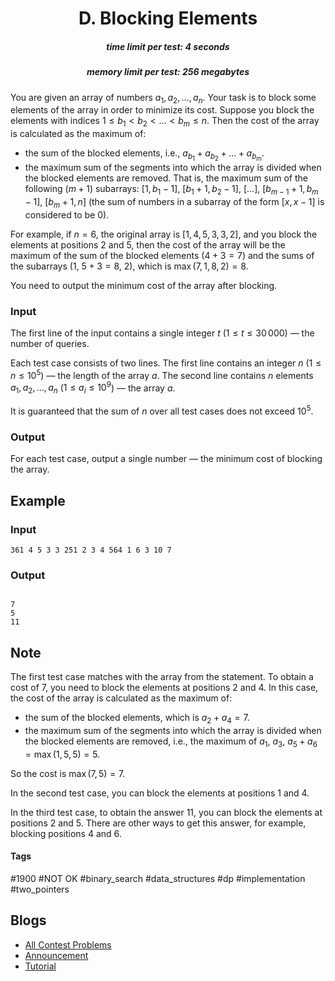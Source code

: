 <h1 style='text-align: center;'> D. Blocking Elements</h1>

<h5 style='text-align: center;'>time limit per test: 4 seconds</h5>
<h5 style='text-align: center;'>memory limit per test: 256 megabytes</h5>

You are given an array of numbers $a_1, a_2, \ldots, a_n$. Your task is to block some elements of the array in order to minimize its cost. Suppose you block the elements with indices $1 \leq b_1 < b_2 < \ldots < b_m \leq n$. Then the cost of the array is calculated as the maximum of: 

* the sum of the blocked elements, i.e., $a_{b_1} + a_{b_2} + \ldots + a_{b_m}$.
* the maximum sum of the segments into which the array is divided when the blocked elements are removed. That is, the maximum sum of the following ($m + 1$) subarrays: [$1, b_1 − 1$], [$b_1 + 1, b_2 − 1$], [$\ldots$], [$b_{m−1} + 1, b_m - 1$], [$b_m + 1, n$] (the sum of numbers in a subarray of the form [$x,x − 1$] is considered to be $0$).

For example, if $n = 6$, the original array is [$1, 4, 5, 3, 3, 2$], and you block the elements at positions $2$ and $5$, then the cost of the array will be the maximum of the sum of the blocked elements ($4 + 3 = 7$) and the sums of the subarrays ($1$, $5 + 3 = 8$, $2$), which is $\max(7,1,8,2) = 8$. 

You need to output the minimum cost of the array after blocking.

### Input

The first line of the input contains a single integer $t$ ($1 \leq t \leq 30\,000$) — the number of queries.

Each test case consists of two lines. The first line contains an integer $n$ ($1 \leq n \leq 10^5$) — the length of the array $a$. The second line contains $n$ elements $a_1, a_2, \ldots, a_n$ ($1 \leq a_i \leq 10^9$) — the array $a$.

It is guaranteed that the sum of $n$ over all test cases does not exceed $10^5$.

### Output

For each test case, output a single number — the minimum cost of blocking the array.

## Example

### Input


```text
361 4 5 3 3 251 2 3 4 564 1 6 3 10 7
```
### Output

```text

7
5
11

```
## Note

The first test case matches with the array from the statement. To obtain a cost of $7$, you need to block the elements at positions $2$ and $4$. In this case, the cost of the array is calculated as the maximum of:

* the sum of the blocked elements, which is $a_2 + a_4 = 7$.
* the maximum sum of the segments into which the array is divided when the blocked elements are removed, i.e., the maximum of $a_1$, $a_3$, $a_5 + a_6 = \max(1,5,5) = 5$.

So the cost is $\max(7,5) = 7$. 

In the second test case, you can block the elements at positions $1$ and $4$.

In the third test case, to obtain the answer $11$, you can block the elements at positions $2$ and $5$. There are other ways to get this answer, for example, blocking positions $4$ and $6$.



#### Tags 

#1900 #NOT OK #binary_search #data_structures #dp #implementation #two_pointers 

## Blogs
- [All Contest Problems](../Codeforces_Round_922_(Div._2).md)
- [Announcement](../blogs/Announcement.md)
- [Tutorial](../blogs/Tutorial.md)
